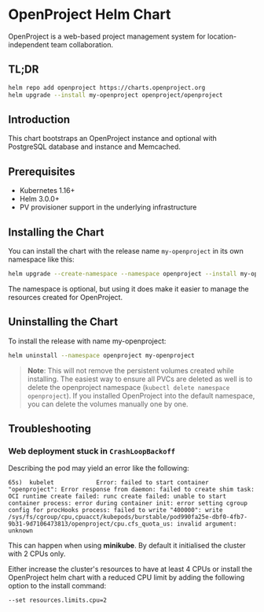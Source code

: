 # OpenProject Helm Chart

OpenProject is a web-based project management system for location-independent team collaboration.

## TL;DR

```bash
helm repo add openproject https://charts.openproject.org
helm upgrade --install my-openproject openproject/openproject
```

## Introduction

This chart bootstraps an OpenProject instance and optional with PostgreSQL database and instance and Memcached.

## Prerequisites
- Kubernetes 1.16+
- Helm 3.0.0+
- PV provisioner support in the underlying infrastructure

## Installing the Chart

You can install the chart with the release name `my-openproject` in its own namespace like this:

```bash
helm upgrade --create-namespace --namespace openproject --install my-openproject openproject/openproject
```

The namespace is optional, but using it does make it easier to manage the resources
created for OpenProject.

## Uninstalling the Chart

To install the release with name my-openproject:

```bash
helm uninstall --namespace openproject my-openproject
```

> **Note**: This will not remove the persistent volumes created while installing.
> The easiest way to ensure all PVCs are deleted as well is to delete the openproject namespace
> (`kubectl delete namespace openproject`). If you installed OpenProject into the default
> namespace, you can delete the volumes manually one by one.

## Troubleshooting

### Web deployment stuck in `CrashLoopBackoff`

Describing the pod may yield an error like the following:

```
65s)  kubelet            Error: failed to start container "openproject": Error response from daemon: failed to create shim task: OCI runtime create failed: runc create failed: unable to start container process: error during container init: error setting cgroup config for procHooks process: failed to write "400000": write /sys/fs/cgroup/cpu,cpuacct/kubepods/burstable/pod990fa25e-dbf0-4fb7-9b31-9d7106473813/openproject/cpu.cfs_quota_us: invalid argument: unknown
```

This can happen when using **minikube**. By default it initialised the cluster with 2 CPUs only.

Either increase the cluster's resources to have at least 4 CPUs or install the OpenProject helm chart with a reduced CPU limit by adding the following option to the install command:

```
--set resources.limits.cpu=2
```
